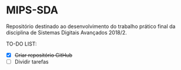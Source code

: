 # MIPS-SDA

Repositório destinado ao desenvolvimento do trabalho prático final da disciplina de Sistemas Digitais Avançados 2018/2.

TO-DO LIST:

- [x] ~~Criar repositório GitHub~~
- [ ] Dividir tarefas
